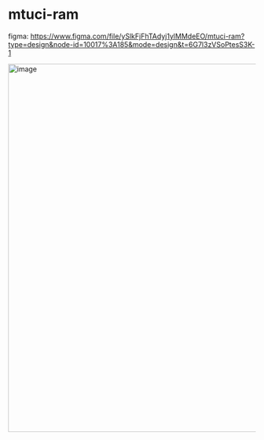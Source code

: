 # mtuci-ram

figma: https://www.figma.com/file/ySlkFjFhTAdyj1ylMMdeEO/mtuci-ram?type=design&node-id=10017%3A185&mode=design&t=6G7l3zVSoPtesS3K-1

<img width="751" alt="image" src="https://github.com/rashit-saitov/mtuci-ram/assets/51968370/b6096d00-6981-4cd7-91df-70c197c17e40">

